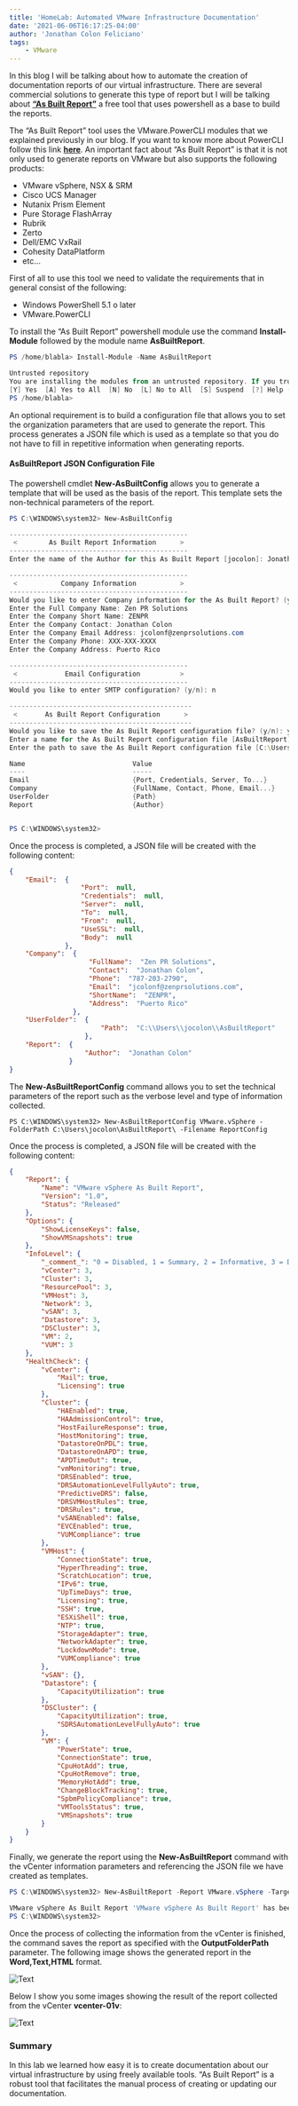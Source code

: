 ```yaml
---
title: 'HomeLab: Automated VMware Infrastructure Documentation'
date: '2021-06-06T16:17:25-04:00'
author: 'Jonathan Colon Feliciano'
tags:
    - VMware
---
```


In this blog I will be talking about how to automate the creation of documentation reports of our virtual infrastructure. There are several commercial solutions to generate this type of report but I will be talking about [**“As Built Report”**](https://www.asbuiltreport.com/) a free tool that uses powershell as a base to build the reports.

The “As Built Report” tool uses the VMware.PowerCLI modules that we explained previously in our blog. If you want to know more about PowerCLI follow this link [**here**](http://192.168.7.40/2021/06/05/how-to-install-and-use-powercli-on-archlinux/). An important fact about “As Built Report” is that it is not only used to generate reports on VMware but also supports the following products:

- VMware vSphere, NSX & SRM
- Cisco UCS Manager
- Nutanix Prism Element
- Pure Storage FlashArray
- Rubrik
- Zerto
- Dell/EMC VxRail
- Cohesity DataPlatform
- etc…

First of all to use this tool we need to validate the requirements that in general consist of the following:

- Windows PowerShell 5.1 o later
- VMware.PowerCLI

To install the “As Built Report” powershell module use the command **Install-Module** followed by the module name **AsBuiltReport**.

```powershell
PS /home/blabla> Install-Module -Name AsBuiltReport

Untrusted repository
You are installing the modules from an untrusted repository. If you trust this repository, change its InstallationPolicy value by running the Set-PSRepository cmdlet. Are you sure you want to install the modules from 'PSGallery'?
[Y] Yes  [A] Yes to All  [N] No  [L] No to All  [S] Suspend  [?] Help (default is "N"): A
PS /home/blabla>   
```

An optional requirement is to build a configuration file that allows you to set the organization parameters that are used to generate the report. This process generates a JSON file which is used as a template so that you do not have to fill in repetitive information when generating reports.

#### AsBuiltReport JSON Configuration File

The powershell cmdlet **New-AsBuiltConfig** allows you to generate a template that will be used as the basis of the report. This template sets the non-technical parameters of the report.

```powershell
PS C:\WINDOWS\system32> New-AsBuiltConfig

---------------------------------------------
 <        As Built Report Information      >
---------------------------------------------
Enter the name of the Author for this As Built Report [jocolon]: Jonathan Colon
```

```powershell
---------------------------------------------
 <           Company Information           >
---------------------------------------------
Would you like to enter Company information for the As Built Report? (y/n): y
Enter the Full Company Name: Zen PR Solutions
Enter the Company Short Name: ZENPR
Enter the Company Contact: Jonathan Colon
Enter the Company Email Address: jcolonf@zenprsolutions.com
Enter the Company Phone: XXX-XXX-XXXX
Enter the Company Address: Puerto Rico
```

```powershell
---------------------------------------------
 <            Email Configuration          >
---------------------------------------------
Would you like to enter SMTP configuration? (y/n): n
```

```powershell
----------------------------------------------
 <       As Built Report Configuration      >
----------------------------------------------
Would you like to save the As Built Report configuration file? (y/n): y
Enter a name for the As Built Report configuration file [AsBuiltReport]: HomeLab VMware Report
Enter the path to save the As Built Report configuration file [C:\Users\jocolon\AsBuiltReport]:

Name                           Value
----                           -----
Email                          {Port, Credentials, Server, To...}
Company                        {FullName, Contact, Phone, Email...}
UserFolder                     {Path}
Report                         {Author}


PS C:\WINDOWS\system32>

```

Once the process is completed, a JSON file will be created with the following content:

```json
{
    "Email":  {
                  "Port":  null,
                  "Credentials":  null,
                  "Server":  null,
                  "To":  null,
                  "From":  null,
                  "UseSSL":  null,
                  "Body":  null
              },
    "Company":  {
                    "FullName":  "Zen PR Solutions",
                    "Contact":  "Jonathan Colon",
                    "Phone":  "787-203-2790",
                    "Email":  "jcolonf@zenprsolutions.com",
                    "ShortName":  "ZENPR",
                    "Address":  "Puerto Rico"
                },
    "UserFolder":  {
                       "Path":  "C:\\Users\\jocolon\\AsBuiltReport"
                   },
    "Report":  {
                   "Author":  "Jonathan Colon"
               }
}
```

The **New-AsBuiltReportConfig** command allows you to set the technical parameters of the report such as the verbose level and type of information collected.

```batch
PS C:\WINDOWS\system32> New-AsBuiltReportConfig VMware.vSphere -FolderPath C:\Users\jocolon\AsBuiltReport\ -Filename ReportConfig

```

Once the process is completed, a JSON file will be created with the following content:

```json
{
    "Report": {
        "Name": "VMware vSphere As Built Report",
        "Version": "1.0",
        "Status": "Released"
    },
    "Options": {
        "ShowLicenseKeys": false,
        "ShowVMSnapshots": true
    },
    "InfoLevel": {
        "_comment_": "0 = Disabled, 1 = Summary, 2 = Informative, 3 = Detailed, 4 = Adv Detailed, 5 = Comprehensive",
        "vCenter": 3,
        "Cluster": 3,
        "ResourcePool": 3,
        "VMHost": 3,
        "Network": 3,
        "vSAN": 3,
        "Datastore": 3,
        "DSCluster": 3,
        "VM": 2,
        "VUM": 3
    },
    "HealthCheck": {
        "vCenter": {
            "Mail": true,
            "Licensing": true
        },
        "Cluster": {
            "HAEnabled": true,
            "HAAdmissionControl": true,
            "HostFailureResponse": true,
            "HostMonitoring": true,
            "DatastoreOnPDL": true,
            "DatastoreOnAPD": true,
            "APDTimeOut": true,
            "vmMonitoring": true,
            "DRSEnabled": true,
            "DRSAutomationLevelFullyAuto": true,
            "PredictiveDRS": false,
            "DRSVMHostRules": true,
            "DRSRules": true,
            "vSANEnabled": false,
            "EVCEnabled": true,
            "VUMCompliance": true
        },
        "VMHost": {
            "ConnectionState": true,
            "HyperThreading": true,
            "ScratchLocation": true,
            "IPv6": true,
            "UpTimeDays": true,
            "Licensing": true,
            "SSH": true,
            "ESXiShell": true,
            "NTP": true,
            "StorageAdapter": true,
            "NetworkAdapter": true,
            "LockdownMode": true,
            "VUMCompliance": true
        },
        "vSAN": {},
        "Datastore": {
            "CapacityUtilization": true
        },
        "DSCluster": {
            "CapacityUtilization": true,
            "SDRSAutomationLevelFullyAuto": true
        },
        "VM": {
            "PowerState": true,
            "ConnectionState": true,
            "CpuHotAdd": true,
            "CpuHotRemove": true,
            "MemoryHotAdd": true,
            "ChangeBlockTracking": true,
            "SpbmPolicyCompliance": true,
            "VMToolsStatus": true,
            "VMSnapshots": true
        }
    }
}
```

Finally, we generate the report using the **New-AsBuiltReport** command with the vCenter information parameters and referencing the JSON file we have created as templates.

```powershell
PS C:\WINDOWS\system32> New-AsBuiltReport -Report VMware.vSphere -Target vcenter-01v.zenprsolutions.local -Username administrator@vsphere.local -Password XXXXX -Format Word,Text,HTML -OutputFolderPath 'C:\Users\jocolon\OneDrive\Desktop\' -EnableHealthCheck -AsBuiltConfigFilePath 'HomeLab VMware Report.json' -ReportConfigFilePath 'ReportConfig.json'

VMware vSphere As Built Report 'VMware vSphere As Built Report' has been saved to 'C:\Users\jocolon\OneDrive\Desktop\'.
PS C:\WINDOWS\system32>
```

Once the process of collecting the information from the vCenter is finished, the command saves the report as specified with the **OutputFolderPath** parameter. The following image shows the generated report in the **Word,Text,HTML** format.

![Text](/img/2021-06-06_13-57.webp#center)

Below I show you some images showing the result of the report collected from the vCenter **vcenter-01v**:

![Text](/img/asbuiltreport-vsphere.webp#center)

### Summary

In this lab we learned how easy it is to create documentation about our virtual infrastructure by using freely available tools. “As Built Report” is a robust tool that facilitates the manual process of creating or updating our documentation.
